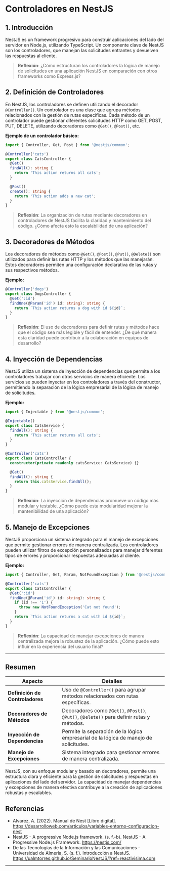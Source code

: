 # Controladores en NestJS

## 1. Introducción

NestJS es un framework progresivo para construir aplicaciones del lado del servidor en Node.js, utilizando TypeScript. Un componente clave de NestJS son los controladores, que manejan las solicitudes entrantes y devuelven las respuestas al cliente.

> **Reflexión**: ¿Cómo estructuran los controladores la lógica de manejo de solicitudes en una aplicación NestJS en comparación con otros frameworks como Express.js?

## 2. Definición de Controladores

En NestJS, los controladores se definen utilizando el decorador `@Controller()`. Un controlador es una clase que agrupa métodos relacionados con la gestión de rutas específicas. Cada método de un controlador puede gestionar diferentes solicitudes HTTP como GET, POST, PUT, DELETE, utilizando decoradores como `@Get()`, `@Post()`, etc.

**Ejemplo de un controlador básico:**

```typescript
import { Controller, Get, Post } from '@nestjs/common';

@Controller('cats')
export class CatsController {
  @Get()
  findAll(): string {
    return 'This action returns all cats';
  }

  @Post()
  create(): string {
    return 'This action adds a new cat';
  }
}
```

> **Reflexión**: La organización de rutas mediante decoradores en controladores de NestJS facilita la claridad y mantenimiento del código. ¿Cómo afecta esto la escalabilidad de una aplicación?

## 3. Decoradores de Métodos

Los decoradores de métodos como `@Get()`, `@Post()`, `@Put()`, `@Delete()` son utilizados para definir las rutas HTTP y los métodos que las manejarán. Estos decoradores permiten una configuración declarativa de las rutas y sus respectivos métodos.

**Ejemplo:**

```typescript
@Controller('dogs')
export class DogsController {
  @Get(':id')
  findOne(@Param('id') id: string): string {
    return `This action returns a dog with id ${id}`;
  }
}
```

> **Reflexión**: El uso de decoradores para definir rutas y métodos hace que el código sea más legible y fácil de entender. ¿De qué manera esta claridad puede contribuir a la colaboración en equipos de desarrollo?

## 4. Inyección de Dependencias

NestJS utiliza un sistema de inyección de dependencias que permite a los controladores trabajar con otros servicios de manera eficiente. Los servicios se pueden inyectar en los controladores a través del constructor, permitiendo la separación de la lógica empresarial de la lógica de manejo de solicitudes.

**Ejemplo:**

```typescript
import { Injectable } from '@nestjs/common';

@Injectable()
export class CatsService {
  findAll(): string {
    return 'This action returns all cats';
  }
}

@Controller('cats')
export class CatsController {
  constructor(private readonly catsService: CatsService) {}

  @Get()
  findAll(): string {
    return this.catsService.findAll();
  }
}
```

> **Reflexión**: La inyección de dependencias promueve un código más modular y testable. ¿Cómo puede esta modularidad mejorar la mantenibilidad de una aplicación?

## 5. Manejo de Excepciones

NestJS proporciona un sistema integrado para el manejo de excepciones que permite gestionar errores de manera centralizada. Los controladores pueden utilizar filtros de excepción personalizados para manejar diferentes tipos de errores y proporcionar respuestas adecuadas al cliente.

**Ejemplo:**

```typescript
import { Controller, Get, Param, NotFoundException } from '@nestjs/common';

@Controller('cats')
export class CatsController {
  @Get(':id')
  findOne(@Param('id') id: string): string {
    if (id !== '1') {
      throw new NotFoundException('Cat not found');
    }
    return `This action returns a cat with id ${id}`;
  }
}
```

> **Reflexión**: La capacidad de manejar excepciones de manera centralizada mejora la robustez de la aplicación. ¿Cómo puede esto influir en la experiencia del usuario final?

---

## Resumen

| Aspecto                         | Detalles                                                                                  |
| ------------------------------- | ----------------------------------------------------------------------------------------- |
| **Definición de Controladores** | Uso de `@Controller()` para agrupar métodos relacionados con rutas específicas.           |
| **Decoradores de Métodos**      | Decoradores como `@Get()`, `@Post()`, `@Put()`, `@Delete()` para definir rutas y métodos. |
| **Inyección de Dependencias**   | Permite la separación de la lógica empresarial de la lógica de manejo de solicitudes.     |
| **Manejo de Excepciones**       | Sistema integrado para gestionar errores de manera centralizada.                          |

NestJS, con su enfoque modular y basado en decoradores, permite una estructura clara y eficiente para la gestión de solicitudes y respuestas en aplicaciones del lado del servidor. La capacidad de manejar dependencias y excepciones de manera efectiva contribuye a la creación de aplicaciones robustas y escalables.

## Referencias

- Alvarez, A. (2022). Manual de Nest [Libro digital]. https://desarrolloweb.com/articulos/variables-entorno-configuracion-nest
- NestJS - A progressive Node.js framework. (s. f.-b). NestJS - A Progressive Node.js Framework. https://nestjs.com/
- De las Tecnologías de la Información y las Comunicaciones - Universidad de Almería, S. (s. f.). Introducción a NestJS. https://ualmtorres.github.io/SeminarioNestJS/?ref=reactivisima.com

---
